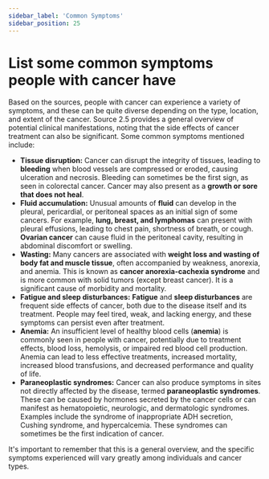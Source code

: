 ```yaml
---
sidebar_label: 'Common Symptoms'
sidebar_position: 25
---
```

# List some common symptoms people with cancer have

Based on the sources, people with cancer can experience a variety of symptoms, and these can be quite diverse depending on the type, location, and extent of the cancer. Source 2.5 provides a general overview of potential clinical manifestations, noting that the side effects of cancer treatment can also be significant. Some common symptoms mentioned include:

*   **Tissue disruption:** Cancer can disrupt the integrity of tissues, leading to **bleeding** when blood vessels are compressed or eroded, causing ulceration and necrosis. Bleeding can sometimes be the first sign, as seen in colorectal cancer. Cancer may also present as a **growth or sore that does not heal**.
*   **Fluid accumulation:** Unusual amounts of **fluid** can develop in the pleural, pericardial, or peritoneal spaces as an initial sign of some cancers. For example, **lung, breast, and lymphomas** can present with pleural effusions, leading to chest pain, shortness of breath, or cough. **Ovarian cancer** can cause fluid in the peritoneal cavity, resulting in abdominal discomfort or swelling.
*   **Wasting:** Many cancers are associated with **weight loss and wasting of body fat and muscle tissue**, often accompanied by weakness, anorexia, and anemia. This is known as **cancer anorexia-cachexia syndrome** and is more common with solid tumors (except breast cancer). It is a significant cause of morbidity and mortality.
*   **Fatigue and sleep disturbances:** **Fatigue** and **sleep disturbances** are frequent side effects of cancer, both due to the disease itself and its treatment. People may feel tired, weak, and lacking energy, and these symptoms can persist even after treatment.
*   **Anemia:** An insufficient level of healthy blood cells (**anemia**) is commonly seen in people with cancer, potentially due to treatment effects, blood loss, hemolysis, or impaired red blood cell production. Anemia can lead to less effective treatments, increased mortality, increased blood transfusions, and decreased performance and quality of life.
*   **Paraneoplastic syndromes:** Cancer can also produce symptoms in sites not directly affected by the disease, termed **paraneoplastic syndromes**. These can be caused by hormones secreted by the cancer cells or can manifest as hematopoietic, neurologic, and dermatologic syndromes. Examples include the syndrome of inappropriate ADH secretion, Cushing syndrome, and hypercalcemia. These syndromes can sometimes be the first indication of cancer.

It's important to remember that this is a general overview, and the specific symptoms experienced will vary greatly among individuals and cancer types.